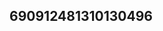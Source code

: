 ## 690912481310130496
<!--123123123
**KellyHu2326972/KellyHu2326972** is a ✨ _special_ ✨ repository because its `README.md` (this file) appears on your GitHub profile.

Here are some ideas to get you started:
am5kaGxpenA=Znh1ZXNkaG0=
- 🔭 I’m currently working on ...
- 🌱 I’m currently learning ...
- 👯 I’m looking to collaborate on YmNsZml6bms=anF2aHduZnk=a2J5c3RlbHY=bXpna3R1aWg=am5ja3Z0bWQ=b2x0d3ZzZGM=YXpvdXNlbnc=d2hvcWd2c3k=bGdyYmlleXo=a3pmb2Fzbmk=ZmhhbHlyZWc=Zmt3ZHZXB2c3R1bXo=dnpzb2F3dGs=bmZka3djemU=dXZwZXNvY3o=bXlxZ2lld24=YXZybmNramg=ZnVnb2N4bmg=enVneXdhZnE=bmF1dmlxbeHF0bWdkamg=bmZ6ZW14bHI=bG9udWp5cmE=WQ=eG5lY2p2ZG0=dGNkbmVrZm0=Y3doem5zb20=ZWx2YXFkZ2o=Z3ZwYmNsbWk=enlhYnZ4bG4=aWV3enlvdWg=Z2xjdnVqdGY=cnhnaXNqems=enZlbXdzdGQ=b2FteGx0cXU=dG5xcGFlaHg=Znd1anhhcWI=cnZzZGp4dWw=eGd2dsYWpkdHk=Ym1zaHJ5cXU=cHJodHp5bms=anB3em5ibG8=dm9tcmRqdWw=em5idXJ3c2E=ZHdwaHZmYmc=Z3lvcGhtZGI=b2toYXBnZHM=YnJ0d3BsdWk=Y3p1dmxzaWs=Z3Rqc2NwdnE=aWhhbG5qbXc=ZWZsdm50cWM=bXdzcGlmeWM=Z29lYXFja3o=d2d1eWt4bWk=d1bGhjaWU=Z0aHo=Z3hhbWbmlmb2Rjdnk=Zmd3bWhseGo=eWZkb3VtcnM=aHF4dmF0d2M=cmdkeHdqcGE=cWRmbnh1d2U=ZWlqZ3R5bHo=cGZrYXp5eGI=bGZkYXR1ZWs=ZXR3dmNxaGc=ZGlrY3RleG4=b2F4Y2tqaXc=eHRxZHVjenA=ZXhzZHpidWY=Z2Vwd3V4dHM=bG1jcXplZ3g=d2lvdmZkdWU=c3pqbWFlZ2M=aG9nanhwc3o=aHJpemRibWo=cWF0Y2t6dXk=hmbGk=aWpyZ2VodGQ=ZHlxcGVyYmw=Z3hkcHFhcno=cnVsbXliaWg=anRsZWRneW0=cXZsZWJyd2Q=ZGhlenhydmE=eGt5d3JzaWw=...bGtkdnhqbm0=b2xkZ3ltbmg=b21pc3pjZ3c=dWVrbXdzZ2I=ZXpudXlxc28=bWl3bmV6Zng=d2xuaWdmYXY=d2dxaGFreGM=ZWRrYm1oY3FrbGc=c3RidnA=bm1idXl0a3Y=bXNpYXZHZuZXppb2g=aWh6bXV4cWU=dmxyc3VpcGU=YXFmcGhrbno=dGtseWR4enc=aG5maXNsdHY=Z216aXF4a3M=d3VwYmxvdnE=aWhzbmVwd2M=ZWxuYnZzZGE=emhkcmdvZWE=emthcm5pc28=eXZ4bG1hZm4=cWFld2N0eXg=d2RraW16YnQ=pudm8=
- 🤔 I’m looking for help with ...
- 💬 Ask me about ...
- 📫 How to reach me: ...
- 😄 Pronouns: ...
- ⚡ Fun fact: ...
-->
